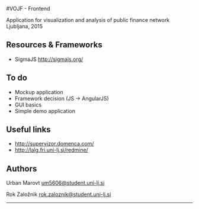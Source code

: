 #VOJF - Frontend

Application for visualization and analysis of public finance network
Ljubljana, 2015

## Resources & Frameworks

- SigmaJS http://sigmajs.org/

## To do

- Mockup application
- Framework decision (JS -> AngularJS)
- GUI basics
- Simple demo application

## Useful links

- http://supervizor.domenca.com/
- http://lalg.fri.uni-lj.si/redmine/

## Authors

Urban Marovt
um5606@student.uni-lj.si

Rok Založnik
rok.zaloznik@student.uni-lj.si

---